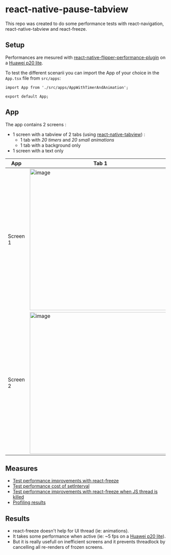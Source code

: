 # react-native-pause-tabview

This repo was created to do some performance tests with react-navigation, react-native-tabview and react-freeze.

<!-- toc -->

## Setup

Performances are mesured with [react-native-flipper-performance-plugin](https://github.com/bamlab/react-native-flipper-performance-monitor) on a [Huawei p20 lite](https://browser.geekbench.com/search?q=huawei+p20+lite).

To test the different scenarii you can import the App of your choice in the `App.tsx` file from `src/apps`:

```tsx
import App from './src/apps/AppWithTimerAndAnimation';

export default App;
```

## App

The app contains 2 screens :

- 1 screen with a tabview of 2 tabs (using [react-native-tabview](https://github.com/satya164/react-native-tab-view)) :
  - 1 tab with _20 timers_ and _20 small animations_
  - 1 tab with a background only
- 1 screen with a text only

<!-- prettier-ignore -->
| App        | Tab 1 | Tab 2 |
| -------- | ----- | ----- |
| Screen 1 | <img width="443" alt="image" src="https://user-images.githubusercontent.com/40902940/177872608-d1c323a0-f2d8-4777-9a0e-79509f0d6a46.png"> | <img width="443" alt="image" src="https://user-images.githubusercontent.com/40902940/177872639-b388ebe8-95a2-4e91-b842-654013355bcd.png"> |
| Screen 2 | <img width="443" alt="image" src="https://user-images.githubusercontent.com/40902940/177872691-363e7085-a315-4bef-8b3a-2a9e4ef576c4.png"> | - |

## Measures

- [Test performance improvements with react-freeze](docs/performances/react-freeze.md)
- [Test performance cost of setInterval](docs/performances/timer.md)
- [Test performance improvements with react-freeze when JS thread is killed](docs/performances/flatlist.md)
- [Profiling results](docs/performances/profiler.md)

## Results

- react-freeze doesn't help for UI thread (ie: animations).
- It takes some performance when active (ie: ~5 fps on a [Huawei p20 lite](https://browser.geekbench.com/search?q=huawei+p20+lite)).
- But it is really usefull on inefficient screens and it prevents threadlock by cancelling all re-renders of frozen screens.
